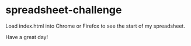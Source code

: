 # spreadsheet-challenge

Load index.html into Chrome or Firefox to see the start of my spreadsheet.

Have a great day! 
